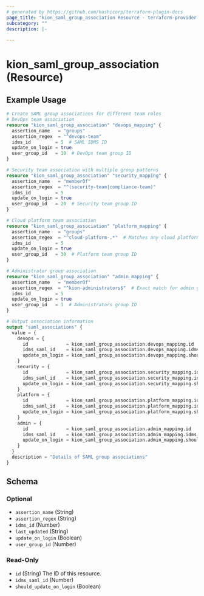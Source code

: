 ```yaml
---
# generated by https://github.com/hashicorp/terraform-plugin-docs
page_title: "kion_saml_group_association Resource - terraform-provider-kion"
subcategory: ""
description: |-
  
---
```


# kion_saml_group_association (Resource)



## Example Usage

```terraform
# Create SAML group associations for different team roles
# DevOps team association
resource "kion_saml_group_association" "devops_mapping" {
  assertion_name   = "groups"
  assertion_regex  = "^devops-team"
  idms_id         = 5  # SAML IDMS ID
  update_on_login = true
  user_group_id   = 10  # DevOps team group ID
}

# Security team association with multiple group patterns
resource "kion_saml_group_association" "security_mapping" {
  assertion_name   = "memberOf"
  assertion_regex  = "^(security-team|compliance-team)"
  idms_id         = 5
  update_on_login = true
  user_group_id   = 20  # Security team group ID
}

# Cloud platform team association
resource "kion_saml_group_association" "platform_mapping" {
  assertion_name   = "groups"
  assertion_regex  = "^cloud-platform-.*"  # Matches any cloud platform group
  idms_id         = 5
  update_on_login = true
  user_group_id   = 30  # Platform team group ID
}

# Administrator group association
resource "kion_saml_group_association" "admin_mapping" {
  assertion_name   = "memberOf"
  assertion_regex  = "^kion-administrators$"  # Exact match for admin group
  idms_id         = 5
  update_on_login = true
  user_group_id   = 1  # Administrators group ID
}

# Output association information
output "saml_associations" {
  value = {
    devops = {
      id              = kion_saml_group_association.devops_mapping.id
      idms_saml_id    = kion_saml_group_association.devops_mapping.idms_saml_id
      update_on_login = kion_saml_group_association.devops_mapping.should_update_on_login
    }
    security = {
      id              = kion_saml_group_association.security_mapping.id
      idms_saml_id    = kion_saml_group_association.security_mapping.idms_saml_id
      update_on_login = kion_saml_group_association.security_mapping.should_update_on_login
    }
    platform = {
      id              = kion_saml_group_association.platform_mapping.id
      idms_saml_id    = kion_saml_group_association.platform_mapping.idms_saml_id
      update_on_login = kion_saml_group_association.platform_mapping.should_update_on_login
    }
    admin = {
      id              = kion_saml_group_association.admin_mapping.id
      idms_saml_id    = kion_saml_group_association.admin_mapping.idms_saml_id
      update_on_login = kion_saml_group_association.admin_mapping.should_update_on_login
    }
  }
  description = "Details of SAML group associations"
}
```

<!-- schema generated by tfplugindocs -->
## Schema

### Optional

- `assertion_name` (String)
- `assertion_regex` (String)
- `idms_id` (Number)
- `last_updated` (String)
- `update_on_login` (Boolean)
- `user_group_id` (Number)

### Read-Only

- `id` (String) The ID of this resource.
- `idms_saml_id` (Number)
- `should_update_on_login` (Boolean)
